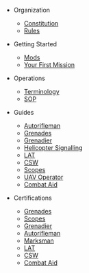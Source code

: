 * Organization

  * [Constitution](organization/constitution.md)
  * [Rules](organization/rules.md)

* Getting Started
  * [Mods](starting/mods.md)
  * [Your First Mission](operations/first-mission.md)

* Operations
  * [Terminology](operations/terminology.md)
  * [SOP](operations/sop.md)

* Guides
  * [Autorifleman](guides/autorifleman.md)
  * [Grenades](guides/grenades.md)
  * [Grenadier](guides/grenadier.md)
  * [Helicopter Signalling](guides/helicopter_signal.md)
  * [LAT](guides/lat.md)
  * [CSW](guides/csw.md)
  * [Scopes](guides/scopes.md)
  * [UAV Operator](guides/uav.md)
  * [Combat Aid](guides/combataid.md)

* Certifications
  * [Grenades](certs/grenades.md)
  * [Scopes](certs/scopes.md)
  * [Grenadier](certs/grenadier.md)
  * [Autorifleman](certs/autorifleman.md)
  * [Marksman](certs/marksman)
  * [LAT](certs/lat.md)
  * [CSW](certs/csw.md)
  * [Combat Aid](certs/combataid.md)
